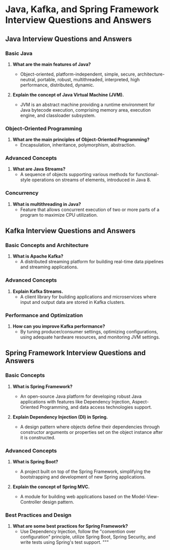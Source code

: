# Java, Kafka, and Spring Framework Interview Questions and Answers

## Java Interview Questions and Answers

### Basic Java
1. **What are the main features of Java?**
   - Object-oriented, platform-independent, simple, secure, architecture-neutral, portable, robust, multithreaded, interpreted, high performance, distributed, dynamic.

2. **Explain the concept of Java Virtual Machine (JVM).**
   - JVM is an abstract machine providing a runtime environment for Java bytecode execution, comprising memory area, execution engine, and classloader subsystem.

### Object-Oriented Programming
1. **What are the main principles of Object-Oriented Programming?**
   - Encapsulation, inheritance, polymorphism, abstraction.

### Advanced Concepts
1. **What are Java Streams?**
   - A sequence of objects supporting various methods for functional-style operations on streams of elements, introduced in Java 8.

### Concurrency
1. **What is multithreading in Java?**
   - Feature that allows concurrent execution of two or more parts of a program to maximize CPU utilization.

## Kafka Interview Questions and Answers

### Basic Concepts and Architecture
1. **What is Apache Kafka?**
   - A distributed streaming platform for building real-time data pipelines and streaming applications.

### Advanced Concepts
1. **Explain Kafka Streams.**
   - A client library for building applications and microservices where input and output data are stored in Kafka clusters.

### Performance and Optimization
1. **How can you improve Kafka performance?**
   - By tuning producer/consumer settings, optimizing configurations, using adequate hardware resources, and monitoring JVM settings.

## Spring Framework Interview Questions and Answers

### Basic Concepts
1. **What is Spring Framework?**
   - An open-source Java platform for developing robust Java applications with features like Dependency Injection, Aspect-Oriented Programming, and data access technologies support.

2. **Explain Dependency Injection (DI) in Spring.**
   - A design pattern where objects define their dependencies through constructor arguments or properties set on the object instance after it is constructed.

### Advanced Concepts
1. **What is Spring Boot?**
   - A project built on top of the Spring Framework, simplifying the bootstrapping and development of new Spring applications.

2. **Explain the concept of Spring MVC.**
   - A module for building web applications based on the Model-View-Controller design pattern.

### Best Practices and Design
1. **What are some best practices for Spring Framework?**
   - Use Dependency Injection, follow the "convention over configuration" principle, utilize Spring Boot, Spring Security, and write tests using Spring's test support.
"""


